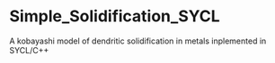 # Simple_Solidification_SYCL
A kobayashi model of dendritic solidification in metals inplemented in SYCL/C++
